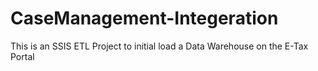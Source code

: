 # CaseManagement-Integeration
This is an SSIS ETL Project to initial load a Data Warehouse on the E-Tax Portal
